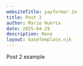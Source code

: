 ```yaml
---
websiteTitle: yayformar.io
title: Post 2
author: Mario Huerta
date: 2025-04-29
description: None
layout: baseTemplate.njk
---
```

Post 2 example